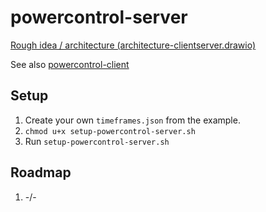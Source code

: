 # powercontrol-server

[Rough idea / architecture (architecture-clientserver.drawio)](https://app.diagrams.net/#Uhttps%3A%2F%2Fraw.githubusercontent.com%2Fs4b7r%2Fpowercontrol-server%2Fmain%2Farchitecture-clientserver.drawio)

See also [powercontrol-client](https://github.com/s4b7r/powercontrol-client)

## Setup

1. Create your own `timeframes.json` from the example.
2. `chmod u+x setup-powercontrol-server.sh`
3. Run `setup-powercontrol-server.sh`

## Roadmap

1. -/-

